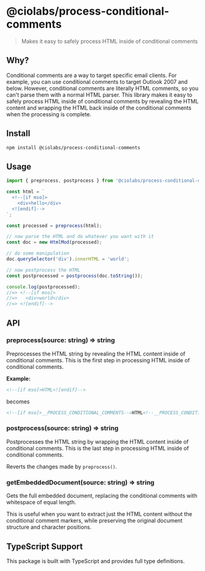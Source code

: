 # @ciolabs/process-conditional-comments

> Makes it easy to safely process HTML inside of conditional comments

## Why?

Conditional comments are a way to target specific email clients. For example, you can use conditional comments to target Outlook 2007 and below. However, conditional comments are literally HTML comments, so you can't parse them with a normal HTML parser. This library makes it easy to safely process HTML inside of conditional comments by revealing the HTML content and wrapping the HTML back inside of the conditional comments when the processing is complete.

## Install

```bash
npm install @ciolabs/process-conditional-comments
```

## Usage

```js
import { preprocess, postprocess } from '@ciolabs/process-conditional-comments';

const html = `
  <!--[if mso]>
    <div>hello</div>
  <![endif]-->
`;

const processed = preprocess(html);

// now parse the HTML and do whatever you want with it
const doc = new HtmlMod(processed);

// do some manipulation
doc.querySelector('div').innerHTML = 'world';

// now postprocess the HTML
const postprocessed = postprocess(doc.toString());

console.log(postprocessed);
//=> <!--[if mso]>
//=>   <div>world</div>
//=> <![endif]-->
```

## API

### preprocess(source: string) => string

Preprocesses the HTML string by revealing the HTML content inside of conditional comments. This is the first step in processing HTML inside of conditional comments.

**Example:**

```html
<!--[if mso]>HTML<![endif]-->
```

becomes

```html
<!--[if mso]>__PROCESS_CONDITIONAL_COMMENTS-->HTML<!--__PROCESS_CONDITIONAL_COMMENTS<![endif]-->
```

### postprocess(source: string) => string

Postprocesses the HTML string by wrapping the HTML content inside of conditional comments. This is the last step in processing HTML inside of conditional comments.

Reverts the changes made by `preprocess()`.

### getEmbeddedDocument(source: string) => string

Gets the full embedded document, replacing the conditional comments with whitespace of equal length.

This is useful when you want to extract just the HTML content without the conditional comment markers, while preserving the original document structure and character positions.

## TypeScript Support

This package is built with TypeScript and provides full type definitions.

